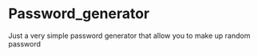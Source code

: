 # Password_generator
Just a very simple password generator that allow you to make up random password
